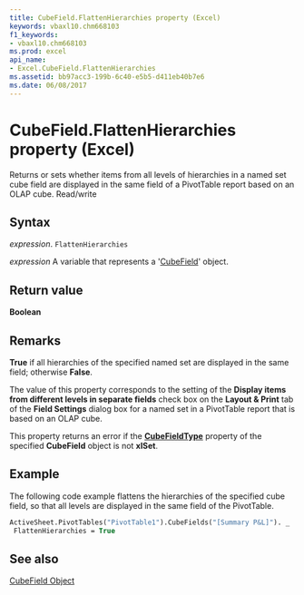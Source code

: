 ```yaml
---
title: CubeField.FlattenHierarchies property (Excel)
keywords: vbaxl10.chm668103
f1_keywords:
- vbaxl10.chm668103
ms.prod: excel
api_name:
- Excel.CubeField.FlattenHierarchies
ms.assetid: bb97acc3-199b-6c40-e5b5-d411eb40b7e6
ms.date: 06/08/2017
---
```



# CubeField.FlattenHierarchies property (Excel)

Returns or sets whether items from all levels of hierarchies in a named set cube field are displayed in the same field of a PivotTable report based on an OLAP cube. Read/write


## Syntax

_expression_. `FlattenHierarchies`

_expression_ A variable that represents a '[CubeField](Excel.CubeField.md)' object.


## Return value

 **Boolean**


## Remarks

 **True** if all hierarchies of the specified named set are displayed in the same field; otherwise **False**.

The value of this property corresponds to the setting of the  **Display items from different levels in separate fields** check box on the **Layout & Print** tab of the **Field Settings** dialog box for a named set in a PivotTable report that is based on an OLAP cube.

This property returns an error if the  **[CubeFieldType](Excel.CubeField.CubeFieldType.md)** property of the specified **CubeField** object is not **xlSet**.


## Example

The following code example flattens the hierarchies of the specified cube field, so that all levels are displayed in the same field of the PivotTable.


```vb
ActiveSheet.PivotTables("PivotTable1").CubeFields("[Summary P&L]"). _ 
 FlattenHierarchies = True
```


## See also


[CubeField Object](Excel.CubeField.md)


